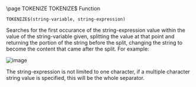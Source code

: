 \page TOKENIZE TOKENIZE$ Function
```basic
TOKENIZE$(string-variable, string-expression)
```
Searches for the first occurance of the string-expression value within the value of the string-variable given, splitting the value at that point and returning the portion of the string before the split, changing the string to become the content that came after the split. For example:

![image](https://user-images.githubusercontent.com/1556794/235389891-e8973648-eb27-40b5-b7e2-35c02baaf311.png)

The string-expression is not limited to one character, if a multiple character string value is specified, this will be the whole separator.